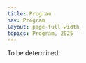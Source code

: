 ```yaml
---
title: Program
nav: Program
layout: page-full-width
topics: Program, 2025
---
```


To be determined.